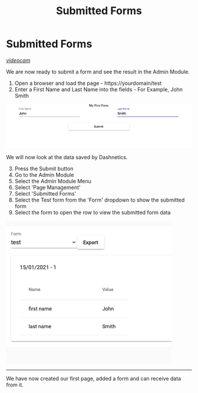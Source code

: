﻿---
sidebar_position: 3.01
id: submitted-forms
title: Submitted Forms
description: Submitted Forms description
---



# Submitted Forms
[<i className="material-icons-h1 end">videocam</i>](/vids/Dashnetics-submittedforms.mp4)


We are now ready to submit a form and see the result in the Admin Module.

1.  Open a browser and load the page - https://yourdomain/test
2.  Enter a First Name and Last Name into the fields - For Example, John Smith

![img](/img/formtobesubmitted-447eb75ae7b075b5db87018d54956155.png)

We will now look at the data saved by Dashnetics.

3.  Press the Submit button
4.  Go to the Admin Module
5.  Select the Admin Module Menu
6.  Select 'Page Management'
7.  Select 'Submitted Forms'
8.  Select the Test form from the 'Form' dropdown to show the submitted form
9.  Select the form to open the row to view the submitted form data

![img](/img/opensubmittedformdata-560cf2fa08fdcae16593cb0d0f610d8f.png)

* * *

We have now created our first page, added a form and can receive data from it.